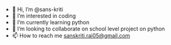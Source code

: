 - 👋 Hi, I’m @sans-kriti
- 👀 I’m interested in coding
- 🌱 I’m currently learning python
- 💞️ I’m looking to collaborate on school level project on python
- 📫 How to reach me sanskriti.rai05@gmail.com

<!---
sans-kriti/sans-kriti is a ✨ special ✨ repository because its `README.md` (this file) appears on your GitHub profile.
You can click the Preview link to take a look at your changes.
--->

